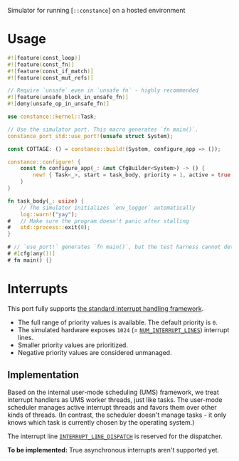 Simulator for running [`::constance`] on a hosted environment

# Usage

```rust
#![feature(const_loop)]
#![feature(const_fn)]
#![feature(const_if_match)]
#![feature(const_mut_refs)]

// Require `unsafe` even in `unsafe fn` - highly recommended
#![feature(unsafe_block_in_unsafe_fn)]
#![deny(unsafe_op_in_unsafe_fn)]

use constance::kernel::Task;

// Use the simulator port. This macro generates `fn main()`.
constance_port_std::use_port!(unsafe struct System);

const COTTAGE: () = constance::build!(System, configure_app => ());

constance::configure! {
    const fn configure_app(_: &mut CfgBuilder<System>) -> () {
        new! { Task<_>, start = task_body, priority = 1, active = true };
    }
}

fn task_body(_: usize) {
    // The simulator initializes `env_logger` automatically
    log::warn!("yay");
#   // Make sure the program doesn't panic after stalling
#   std::process::exit(0);
}

# // `use_port!` generates `fn main()`, but the test harness cannot detect that
# #[cfg(any())]
# fn main() {}
```

# Interrupts

This port fully supports [the standard interrupt handling framework].

 - The full range of priority values is available. The default priority is `0`.
 - The simulated hardware exposes `1024` (= [`NUM_INTERRUPT_LINES`]) interrupt
   lines.
 - Smaller priority values are prioritized.
 - Negative priority values are considered unmanaged.

[the standard interrupt handling framework]: ::constance#interrupt-handling-framework
[`NUM_INTERRUPT_LINES`]: crate::NUM_INTERRUPT_LINES

## Implementation

Based on the internal user-mode scheduling (UMS) framework, we treat interrupt handlers as UMS worker threads, just like tasks. The user-mode scheduler manages active interrupt threads and favors them over other kinds of threads. (In contrast, the scheduler doesn't manage tasks - it only knows which task is currently chosen by the operating system.)

The interrupt line [`INTERRUPT_LINE_DISPATCH`] is reserved for the dispatcher.

**To be implemented:** True asynchronous interrupts aren't supported yet.

[`INTERRUPT_LINE_DISPATCH`]: crate::INTERRUPT_LINE_DISPATCH
